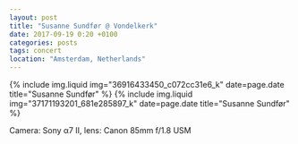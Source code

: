 ```yaml
---
layout: post
title: "Susanne Sundfør @ Vondelkerk"
date: 2017-09-19 0:20 +0100
categories: posts
tags: concert
location: "Amsterdam, Netherlands"
---
```


{% include img.liquid img="36916433450_c072cc31e6_k" date=page.date title="Susanne Sundfør" %}
{% include img.liquid img="37171193201_681e285897_k" date=page.date title="Susanne Sundfør" %}

Camera: Sony α7 II, lens: Canon 85mm f/1.8 USM
